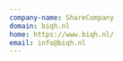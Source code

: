 ```yaml
---
company-name: ShareCompany
domain: biqh.nl
home: https://www.biqh.nl/
email: info@biqh.nl
---
```




